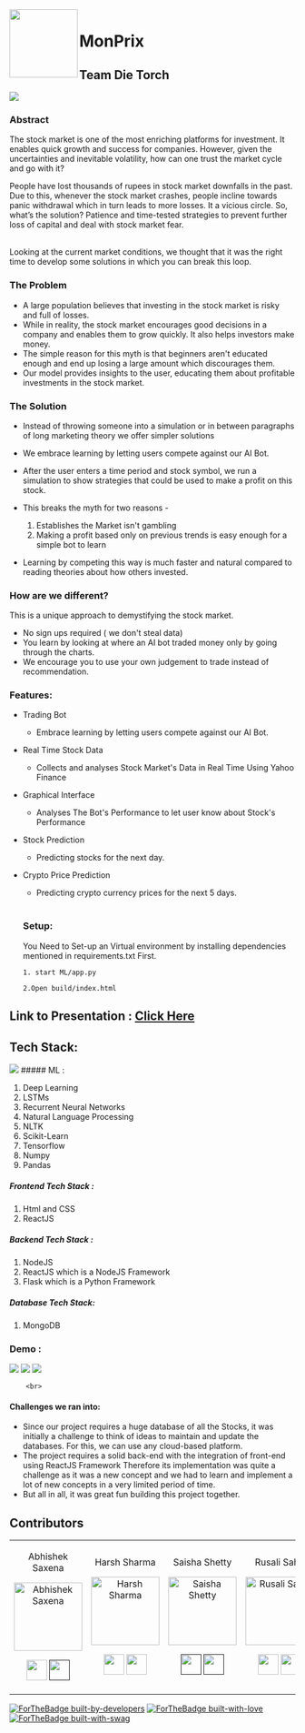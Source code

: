 <img align="left" width="120" height="120" src="https://github.com/saxenabhishek/MonPrix/blob/hs/ml/nlp/ML/Pics%20Support/stock-logo.png">


# MonPrix
## Team Die Torch  
<img src="https://github.com/saxenabhishek/MonPrix/blob/hs/ml/nlp/ML/Pics%20Support/Main%20Page.png">


### **Abstract**

The stock market is one of the most enriching platforms for investment. It enables quick growth and success for companies. However, given the uncertainties and inevitable volatility, how can one trust the market cycle and go with it? 

People have lost thousands of rupees in stock market downfalls in the past. Due to this, whenever the stock market crashes, people incline towards panic withdrawal which in turn leads to more losses. It a vicious circle. So, what’s the solution? Patience and time-tested strategies to prevent further loss of capital and deal with stock market fear.

<br>
Looking at the current market conditions, we thought that it was the right time to develop some solutions in which you can break this loop.


### **The Problem**
  -  A large population believes that investing in the stock market is risky and full of losses.
  -  While in reality, the stock market encourages good decisions in a company and enables them to grow quickly. It also helps investors make money.
  -  The simple reason for this myth is that beginners aren't educated enough and end up losing a large amount which discourages them.
  -  Our model provides insights to the user, educating them  about profitable investments in the stock market.


### **The Solution**

- Instead of throwing someone into a simulation or in between paragraphs of long marketing theory we offer simpler solutions
- We embrace learning by letting users compete against our AI Bot.
- After the user enters a time period and stock symbol, we run a simulation to show strategies that could be used to make a profit on this stock.
- This breaks the myth for two reasons -
    1. Establishes the Market isn't gambling 
    2. Making a profit based only on previous trends is easy enough for a simple bot to learn

- Learning by competing this way is much faster and natural compared to reading theories about how others invested.


### **How are we  different?**
This is a unique approach to demystifying the stock market. 
- No sign ups required ( we don't steal  data)
- You learn by looking at where an AI bot  traded money only by going through the  charts.
- We encourage you to use your own  judgement to trade instead of  recommendation.


### **Features:**



- Trading Bot
  - Embrace learning by letting users compete against our AI Bot.
  
- Real Time Stock Data 
   - Collects and analyses Stock Market's Data in Real Time Using Yahoo Finance
   
 - Graphical Interface
   - Analyses The Bot's Performance to let user know about Stock's Performance
  
- Stock Prediction
  - Predicting stocks for the next day.

- Crypto Price Prediction
  - Predicting crypto currency prices for the next 5 days.
  <br>
  
  ### Setup:
  You Need to Set-up an Virtual environment by installing dependencies mentioned in requirements.txt First.
  
  ```
  1. start ML/app.py
  
  2.Open build/index.html
  
  ```
  
## **Link to Presentation** : [Click Here](https://drive.google.com/file/d/1aEWihGElW1wN76toCXB_KnI4YMohixoZ/view?usp=sharing)

## **Tech Stack:**
<img src="https://github.com/saxenabhishek/MonPrix/blob/hs/ml/nlp/ML/Pics%20Support/tech%20stack.png">
##### ML :

  1.	Deep Learning
  2.	LSTMs
  3.	Recurrent Neural Networks
  4.	Natural Language Processing
  5.	NLTK
  6.	Scikit-Learn
  7.	Tensorflow
  8.  Numpy
  9.  Pandas

##### Frontend Tech Stack :

1. Html and CSS
2. ReactJS

##### Backend Tech Stack :

1. NodeJS
2. ReactJS which is a NodeJS Framework
3. Flask which is a Python Framework

##### Database Tech Stack:

1. MongoDB



  
  ### Demo :
   <img src="https://github.com/saxenabhishek/MonPrix/blob/hs/ml/nlp/ML/Pics%20Support/Landing%20Page.jpeg">
  <img src="https://github.com/saxenabhishek/MonPrix/blob/hs/ml/nlp/ML/Pics%20Support/Landing%20Page-2.jpeg">
    <img src="https://github.com/saxenabhishek/MonPrix/blob/hs/ml/nlp/ML/Pics%20Support/AI%20Bot-%20Trade%20Graph.jpeg">
   
        <br>
 
  #### Challenges we ran into:
  -  Since our project requires a huge database of all the Stocks, it was initially a challenge to think of ideas to maintain and update the databases. 
     For this, we can use any cloud-based platform. 
  -  The project requires a solid back-end with the integration of front-end using ReactJS Framework
     Therefore its implementation was quite a challenge as it was a new concept and we had to learn and implement a lot of new concepts in a very limited period of time.
  -  But all in all, it was great fun building this project together.

  
  
  ## Contributors

<table>
<tr align="center">

<td>

Abhishek Saxena

<p align="center">
<img src = "https://avatars0.githubusercontent.com/u/33656173?s=400&u=a411c58cfffec9bf59da192674093abf4b82bd04&v=4"  height="120" alt="Abhishek Saxena">
</p>
<p align="center">
<a href = "https://github.com/harshshaw"><img src = "http://www.iconninja.com/files/241/825/211/round-collaboration-social-github-code-circle-network-icon.svg" width="36" height = "36"/></a>
<a href = "">
<img src = "http://www.iconninja.com/files/863/607/751/network-linkedin-social-connection-circular-circle-media-icon.svg" width="36" height="36"/>
</a>
</p>
</td>


<td>

Harsh Sharma

<p align="center">
<img src = "https://avatars.githubusercontent.com/harshgeek4coder"  height="120" alt="Harsh Sharma">
</p>
<p align="center">
<a href = "https://github.com/harshgeek4coder"><img src = "http://www.iconninja.com/files/241/825/211/round-collaboration-social-github-code-circle-network-icon.svg" width="36" height = "36"/></a>
<a href = "https://www.linkedin.com/in/harsh-sharma-484a4ab6/">
<img src = "http://www.iconninja.com/files/863/607/751/network-linkedin-social-connection-circular-circle-media-icon.svg" width="36" height="36"/>
</a>
</p>
</td>


<td>

Saisha Shetty

<p align="center">
<img src = "https://avatars.githubusercontent.com/SaishaShetty"  height="120" alt="Saisha Shetty">
</p>
<p align="center">
<a href = ""><img src = "http://www.iconninja.com/files/241/825/211/round-collaboration-social-github-code-circle-network-icon.svg" width="36" height = "36"/></a>
<a href = "">
<img src = "http://www.iconninja.com/files/863/607/751/network-linkedin-social-connection-circular-circle-media-icon.svg" width="36" height="36"/>
</a>
</p>
</td>

<td>

Rusali Saha

<p align="center">
<img src = "https://avatars.githubusercontent.com/rusali28"  height="120" alt="Rusali Saha">
</p>
<p align="center">
<a href = "https://github.com/Rusali28"><img src = "http://www.iconninja.com/files/241/825/211/round-collaboration-social-github-code-circle-network-icon.svg" width="36" height = "36"/></a>
<a href = "https://www.linkedin.com/in/rusali-saha-0409921a3/">
<img src = "http://www.iconninja.com/files/863/607/751/network-linkedin-social-connection-circular-circle-media-icon.svg" width="36" height="36"/>
</a>
</p>
</td>






  </table>
</tr>
  </table>
  
  <p align="center">
  
   [![ForTheBadge built-by-developers](http://ForTheBadge.com/images/badges/built-by-developers.svg)](https://github.com/saxenabhishek/MonPrix/)
   [![ForTheBadge built-with-love](http://ForTheBadge.com/images/badges/built-with-love.svg)](https://github.com/saxenabhishek/MonPrix/)
   [![ForTheBadge built-with-swag](http://ForTheBadge.com/images/badges/built-with-swag.svg)](https://github.com/saxenabhishek/MonPrix/)
   </p>
